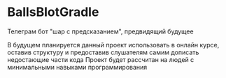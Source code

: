 # BallsBlotGradle
Телеграм бот "шар с предсказанием", предвидящий будущее

В будущем планируется данный проект использовать в онлайн курсе, оставив структуру и предоставив слушателям самим дописать недостающие части кода
Проект будет рассчитан на людей с минимальными навыками программирования
